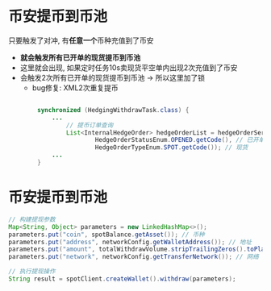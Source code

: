 # 币安提币到币池

只要触发了对冲, 有**任意一个**币种充值到了币安

- **就会触发所有已开单的现货提币到币池**
- 这里就会出现, 如果定时任务10s卖现货平空单内出现2次充值到了币安
- 会触发2次所有已开单的现货提币到币池 -> 所以这里加了锁
  - bug修复: XML2次重复提币

```java

        synchronized (HedgingWithdrawTask.class) {
            ...
                // 提币订单查询
                List<InternalHedgeOrder> hedgeOrderList = hedgeOrderService.getOpenHedgeOrders(null, null, null,
                        HedgeOrderStatusEnum.OPENED.getCode(), // 已开单
                        HedgeOrderTypeEnum.SPOT.getCode()); // 现货
            ...
        }
```



# 币安提币到币池

```java
// 构建提现参数
Map<String, Object> parameters = new LinkedHashMap<>();
parameters.put("coin", spotBalance.getAsset()); // 币种
parameters.put("address", networkConfig.getWalletAddress()); // 地址
parameters.put("amount", totalWithdrawVolume.stripTrailingZeros().toPlainString()); // 数量
parameters.put("network", networkConfig.getTransferNetwork()); // 网络

// 执行提现操作
String result = spotClient.createWallet().withdraw(parameters);
```

